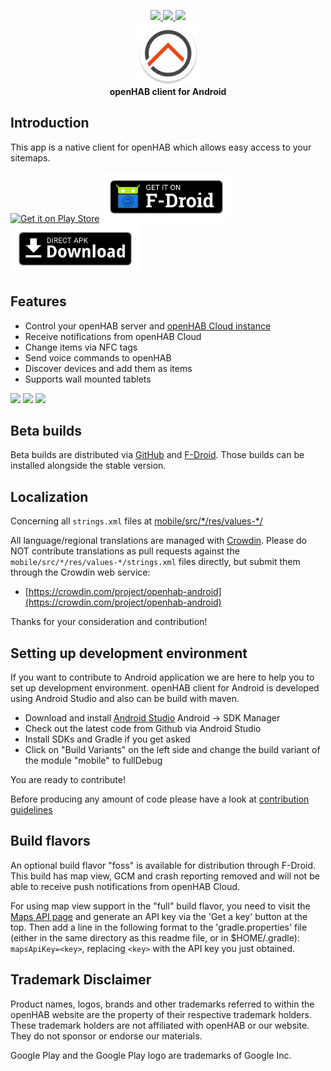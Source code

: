 <p align="center">
  <a href="https://travis-ci.org/openhab/openhab-android">
    <img src="https://travis-ci.org/openhab/openhab-android.svg?branch=master">
  </a>
  <a href="https://crowdin.com/project/openhab-android">
    <img src="https://d322cqt584bo4o.cloudfront.net/openhab-android/localized.svg">
  </a>
  <a href="https://www.bountysource.com/teams/openhab/issues?tracker_ids=968858">
    <img src="https://www.bountysource.com/badge/tracker?tracker_id=968858">
  </a>
  <br>
  <img alt="Logo" src="fastlane/metadata/android/en-US/images/icon.png" width="100">
  <br>
  <b>openHAB client for Android</b>
</p>

## Introduction

This app is a native client for openHAB which allows easy access to your sitemaps.

<a href="https://play.google.com/store/apps/details?id=org.openhab.habdroid"><img src="https://play.google.com/intl/en_us/badges/images/generic/en_badge_web_generic.png" alt="Get it on Play Store" height="80"></a>
<a href="https://f-droid.org/app/org.openhab.habdroid"><img src="docs/images/get-it-on-fdroid.png" alt="Get it on F-Droid" height="80"></a>
<a href="https://github.com/openhab/openhab-android/releases"><img src="assets/direct-apk-download.png" alt="Get it on GitHub" height="80"></a>

## Features
* Control your openHAB server and [openHAB Cloud instance](https://github.com/openhab/openhab-cloud)
* Receive notifications from openHAB Cloud
* Change items via NFC tags
* Send voice commands to openHAB
* Discover devices and add them as items
* Supports wall mounted tablets

<img src="fastlane/metadata/android/en-US/images/phoneScreenshots/main-menu.png" width="200px"> <img src="fastlane/metadata/android/en-US/images/phoneScreenshots/widget-overview.png" width="200px"> <img src="fastlane/metadata/android/en-US/images/phoneScreenshots/chart.png" width="200px">

## Beta builds

Beta builds are distributed via [GitHub](https://github.com/openhab/openhab-android/releases) and [F-Droid](https://f-droid.org/packages/org.openhab.habdroid.beta). Those builds can be installed alongside the stable version.

## Localization

Concerning all `strings.xml` files at [mobile/src/\*/res/values-\*/](mobile/src/main/res/)

All language/regional translations are managed with [Crowdin](https://crowdin.com/).
Please do NOT contribute translations as pull requests against the `mobile/src/*/res/values-*/strings.xml` files directly, but submit them through the Crowdin web service:

- [https://crowdin.com/project/openhab-android](https://crowdin.com/project/openhab-android)

Thanks for your consideration and contribution!

## Setting up development environment

If you want to contribute to Android application we are here to help you to set up development environment. openHAB client for Android is developed using Android Studio and also can be build with maven.

- Download and install [Android Studio](https://developer.android.com/sdk/installing/studio.html) Android -> SDK Manager
- Check out the latest code from Github via Android Studio
- Install SDKs and Gradle if you get asked
- Click on "Build Variants" on the left side and change the build variant of the module "mobile" to fullDebug

You are ready to contribute!

Before producing any amount of code please have a look at [contribution guidelines](CONTRIBUTING.md)

## Build flavors

An optional build flavor "foss" is available for distribution through F-Droid. This build has map view, GCM and crash reporting removed and will not be able to receive push notifications from openHAB Cloud.

For using map view support in the "full" build flavor, you need to visit the [Maps API page](https://developers.google.com/maps/android) and generate an API key via the 'Get a key' button at the top. Then add a line in the following format to the 'gradle.properties' file (either in the same directory as this readme file, or in $HOME/.gradle): `mapsApiKey=<key>`, replacing `<key>` with the API key you just obtained.

## Trademark Disclaimer

Product names, logos, brands and other trademarks referred to within the openHAB website are the property of their respective trademark holders. These trademark holders are not affiliated with openHAB or our website. They do not sponsor or endorse our materials.

Google Play and the Google Play logo are trademarks of Google Inc.
